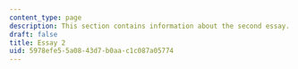 ```yaml
---
content_type: page
description: This section contains information about the second essay.
draft: false
title: Essay 2
uid: 5978efe5-5a08-43d7-b0aa-c1c087a05774
---
```

